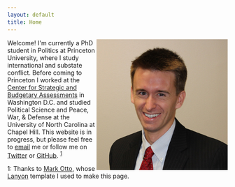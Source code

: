 ```yaml
---
layout: default
title: Home
---
```


<img align="right" src="public/bc.jpg" width="300" height="300" margin="50">

Welcome! I'm currently a PhD student in Politics at Princeton University, where I study international and substate conflict. Before coming to Princeton I worked at the [Center for Strategic and Budgetary Assessments](http://csbaonline.org/) in Washington D.C. and studied Political Science and Peace, War, & Defense at the University of North Carolina at Chapel Hill. This website is in progress, but please feel free to [email](mailto:bcooley@princeton.edu) me or follow me on [Twitter]() or [GitHub](https://github.com/brendancooley). <sup>[1](#myfootnote1)</sup>

<a name="myfootnote1">1</a>: Thanks to [Mark Otto](https://github.com/mdo), whose [Lanyon](https://github.com/poole/lanyon) template I used to make this page.